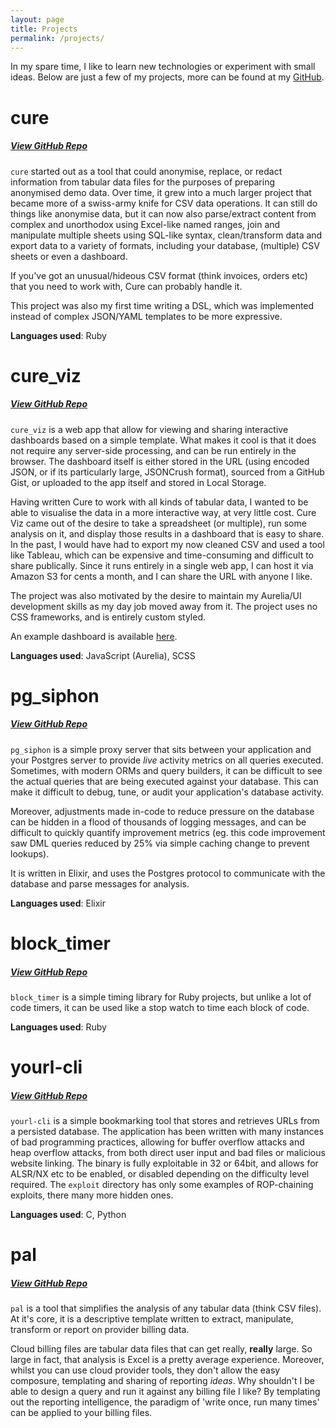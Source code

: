 ```yaml
---
layout: page
title: Projects
permalink: /projects/
---
```


In my spare time, I like to learn new technologies or experiment with small ideas.  Below are just a few of my projects, more can be found at my [GitHub](https://github.com/williamthom-as).

# cure

##### [View GitHub Repo](https://github.com/williamthom-as/cure) 

`cure` started out as a tool that could anonymise, replace, or redact information from tabular data files for the purposes of preparing anonymised demo data. Over time, it grew into a much 
larger project that became more of a swiss-army knife for CSV data operations. It can still do things like anonymise data, but it can now also parse/extract content from complex and unorthodox 
using Excel-like named ranges, join and manipulate multiple sheets using SQL-like syntax, clean/transform data and export data to a variety of formats, including your database, (multiple) CSV sheets or even a dashboard.

If you've got an unusual/hideous CSV format (think invoices, orders etc) that you need to work with, Cure can probably handle it.

This project was also my first time writing a DSL, which was implemented instead of complex JSON/YAML templates to be more expressive.

**Languages used**: Ruby

# cure_viz

##### [View GitHub Repo](https://github.com/williamthom-as/cure-viz) 

`cure_viz` is a web app that allow for viewing and sharing interactive dashboards based on a simple template. What makes it cool is that it does not require any server-side processing, and can be run entirely in the browser.
The dashboard itself is either stored in the URL (using encoded JSON, or if its particularly large, JSONCrush format), sourced from a GitHub Gist, or uploaded to the app itself and stored in Local Storage.

Having written Cure to work with all kinds of tabular data, I wanted to be able to visualise the data in a more interactive way, at very little cost. Cure Viz came out of the desire to take a spreadsheet (or multiple),
run some analysis on it, and display those results in a dashboard that is easy to share. In the past, I would have had to export my now cleaned CSV and used a tool like Tableau, which can be expensive and time-consuming
and difficult to share publically. Since it runs entirely in a single web app, I can host it via Amazon S3 for cents a month, and I can share the URL with anyone I like.

The project was also motivated by the desire to maintain my Aurelia/UI development skills as my day job moved away from it. The project uses no CSS frameworks, and is entirely custom styled.

An example dashboard is available [here](https://xyare.com/dashboard/viewer/remote?gistId=fbbcb4ba16e3483bc66156d6c8a8dcf8).

**Languages used**: JavaScript (Aurelia), SCSS

# pg_siphon

##### [View GitHub Repo](https://github.com/williamthom-as/pg_siphon) 

`pg_siphon` is a simple proxy server that sits between your application and your Postgres server to provide *live* activity metrics on all queries executed. Sometimes, with modern ORMs and query builders, it can be difficult to see the actual queries that are being executed against your database. This can make it difficult to debug, tune, or audit your application's database activity.

Moreover, adjustments made in-code to reduce pressure on the database can be hidden in a flood of thousands of logging messages, and can be difficult to quickly quantify improvement metrics 
(eg. this code improvement saw DML queries reduced by 25% via simple caching change to prevent lookups). 

It is written in Elixir, and uses the Postgres protocol to communicate with the database and parse messages for analysis.

**Languages used**: Elixir

# block_timer

##### [View GitHub Repo](https://github.com/williamthom-as/block_timer) 

`block_timer` is a simple timing library for Ruby projects, but unlike a lot of code timers, it can be used like a stop watch to time each block of code.

**Languages used**: Ruby

# yourl-cli

##### [View GitHub Repo](https://github.com/williamthom-as/yourl-cli) 

`yourl-cli` is a simple bookmarking tool that stores and retrieves URLs from a persisted database. The application has been written with many instances of bad programming practices, allowing for buffer overflow attacks and heap overflow attacks, from both direct user input and bad files or malicious website linking. The binary is fully exploitable in 32 or 64bit, and allows for ALSR/NX etc to be enabled, or disabled depending on the difficulty level required. The `exploit` directory has only some examples of ROP-chaining exploits, there many more hidden ones.

**Languages used**: C, Python

# pal

##### [View GitHub Repo](https://github.com/williamthom-as/pal) 

`pal` is a tool that simplifies the analysis of any tabular data (think CSV files). At it's core, it is a descriptive template written to extract, manipulate, transform or report on provider billing data.

Cloud billing files are tabular data files that can get really, **really** large. So large in fact, that analysis is Excel is a pretty average experience. Moreover, whilst you can use cloud provider tools, they don't allow the easy composure, templating and sharing of reporting *ideas*. Why shouldn't I be able to design a query and run it against any billing file I like?  By templating out the reporting intelligence, the paradigm of 'write once, run many times' can be applied to your billing files. 
